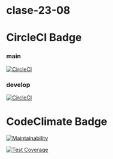 # clase-23-08

# CircleCI Badge

### main
[![CircleCI](https://dl.circleci.com/status-badge/img/gh/Tadedp/clase-23-08/tree/main.svg?style=svg)](https://dl.circleci.com/status-badge/redirect/gh/Tadedp/clase-23-08/tree/main)

### develop
[![CircleCI](https://dl.circleci.com/status-badge/img/gh/Tadedp/clase-23-08/tree/develop.svg?style=svg)](https://dl.circleci.com/status-badge/redirect/gh/Tadedp/clase-23-08/tree/develop)

# CodeClimate Badge
[![Maintainability](https://api.codeclimate.com/v1/badges/8b1d3790f92bafba8389/maintainability)](https://codeclimate.com/github/Tadedp/clase-23-08/maintainability)

[![Test Coverage](https://api.codeclimate.com/v1/badges/8b1d3790f92bafba8389/test_coverage)](https://codeclimate.com/github/Tadedp/clase-23-08/test_coverage)